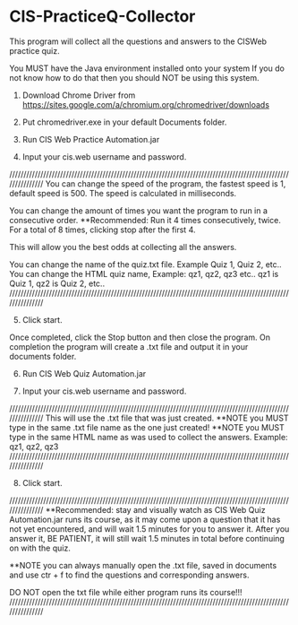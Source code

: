 # CIS-PracticeQ-Collector
This program will collect all the questions and answers to the CISWeb practice quiz.

You MUST have the Java environment installed onto your system
If you do not know how to do that then you should NOT be using this system.

1. Download Chrome Driver from https://sites.google.com/a/chromium.org/chromedriver/downloads

2. Put chromedriver.exe in your default Documents folder.

3. Run CIS Web Practice Automation.jar

4. Input your cis.web username and password.

///////////////////////////////////////////////////////////////////////////////////////////////////////////////
You can change the speed of the program, the fastest speed is 1, default speed is 500. The speed is calculated
in milliseconds.

You can change the amount of times you want the program to run in a consecutive order.
**Recommended: Run it 4 times consecutively, twice. For a total of 8 times, clicking stop after the first 4.

This will allow you the best odds at collecting all the answers.

You can change the name of the quiz.txt file. Example Quiz 1, Quiz 2, etc..
You can change the HTML quiz name, 
Example: qz1, qz2, qz3 etc.. qz1 is Quiz 1, qz2 is Quiz 2, etc..
///////////////////////////////////////////////////////////////////////////////////////////////////////////////

5. Click start.

Once completed, click the Stop button and then close the program.
On completion the program will create a .txt file and output it in your documents folder.

6. Run CIS Web Quiz Automation.jar

7. Input your cis.web username and password.

///////////////////////////////////////////////////////////////////////////////////////////////////////////////
This will use the .txt file that was just created.
**NOTE you MUST type in the same .txt file name as the one just created!
**NOTE you MUST type in the same HTML name as was used to collect the answers.
Example: qz1, qz2, qz3
///////////////////////////////////////////////////////////////////////////////////////////////////////////////

8. Click start.

///////////////////////////////////////////////////////////////////////////////////////////////////////////////
**Recommended: stay and visually watch as CIS Web Quiz Automation.jar runs its course, as it may come upon
a question that it has not yet encountered, and will wait 1.5 minutes for you to answer it.
After you answer it, BE PATIENT, it will still wait 1.5 minutes in total before continuing on with the quiz.

**NOTE you can always manually open the .txt file, saved in documents and use ctr + f to find the questions
and corresponding answers.

DO NOT open the txt file while either program runs its course!!!
///////////////////////////////////////////////////////////////////////////////////////////////////////////////
